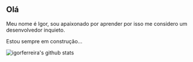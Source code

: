 ## Olá

Meu nome é Igor, sou apaixonado por aprender por isso me considero um desenvolvedor inquieto.

Estou sempre em construção...

![igorferreira's github stats](https://github-readme-stats.vercel.app/api?username=igorferreira&show_icons=true&title_color=fff&icon_color=FFCC00&text_color=9f9f9f&bg_color=151515)
